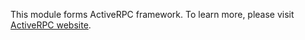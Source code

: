 This module forms ActiveRPC framework. To learn more, please visit [ActiveRPC website](https://rpc.activej.io).